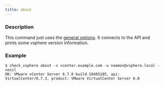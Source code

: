 ```yaml
---
title: about
---
```


### Description

This command just uses the [general options](../../general-options/). It connects to the
API and prints some vsphere version information.

### Example

```
$ check_vsphere about -s vcenter.example.com -u naemon@vsphere.local -nossl
OK: VMware vCenter Server 6.7.0 build-18485185, api: VirtualCenter/6.7.3, product: VMware VirtualCenter Server 6.0
```
